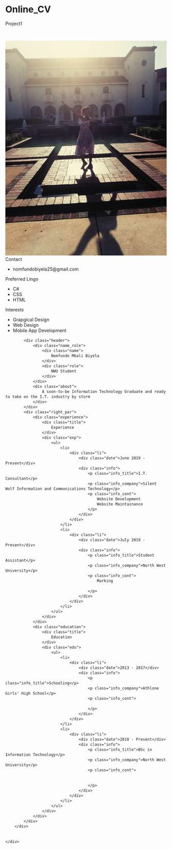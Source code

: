 # Online_CV
 Project1
<html>
<head>
<title> Nomfundo Mbali Biyela Technical Online CV </title>
<met name="viewport" content="width=device-width, initial-scale=1.0">
    <script src="https://code.jquery.com/jquery-3.5.1.min.js"
    integrity="sha256-9/aliU8dGd2tb6OSsuzixeV4y/faTqgFtohetphbbj0="
    crossorigin="anonymous"></script>
<script src="script.js"></script>
<link rel="stylesheet" href="project1.css">
</head>
<body>
    <div class="weather-cont">
        <img class="icon">
        <p class="weather"></p>
        <p class="temp"></p>
    </div>
<div class="wrapper">
    <div class="cv">
        <div class="left">
            <div class="img">
                <img src="Noms.jpg" alt="picture">
            </div>
            <div class="contact wrap pb">
                <div class="title">
                    Contact
                </div>
                <dive class="contact">
                    <ul>
                        <li>
                            <div class="li">
                                <div class="icon"></div>
                                <div class="text">nomfundobiyela25@gmail.com</div>
                            </div>
                        </li>
                    </ul>
                </dive>
            </div>
            <div class="skills wrap pb">
                <div class="title">
                    Preferred Lingo
                </div>
                <dive class="skills">
                    <ul>
                        <li>
                            <div class="li">
                                <div class="icon"></div>
                                <div class="text">C#</div>
                            </div>
                        </li>
                        <li>
                            <div class="li">
                                <div class="icon"></div>
                                <div class="text">CSS</div>
                            </div>
                        </li>
                        <li>
                            <div class="li">
                                <div class="icon"></div>
                                <div class="text">HTML</div>
                            </div>
                        </li>
                    </ul>
                </dive> 
            </div>
            <div class="interests wrap pb">
                <div class="title">
                    Interests
                </div>
                <dive class="interest">
                    <ul>
                        <li>
                            <div class="li">
                                <div class="icon"></div>
                                <div class="text">Grapgical Design</div>
                            </div>
                        </li>
                        <li>
                            <div class="li">
                                <div class="icon"></div>
                                <div class="text">Web Design</div>
                            </div>
                        </li>
                        <li>
                            <div class="li">
                                <div class="icon"></div>
                                <div class="text">Mobile App Development</div>
                            </div>
                        </li>
                    </ul>
                </dive> 
            </div>
        </div>
        <div class="right">
            
            <div class="header">
                <div class="name_role">
                    <div class="name">
                        Nomfundo Mbali Biyela
                    </div>
                    <div class="role">
                        NWU Student
                    </div>
                </div>
                <div class="about">
                    A soon-to-be Information Technology Graduate and ready to take on the I.T. industry by storm
                </div>
            </div> 
            <div class="right_par">
                <div class="experience">
                    <div class="title">
                        Experience
                    </div>
                    <div class="exp">
                        <ul>
                            <li>
                                <div class="li">
                                    <div class="date">June 2019 - Present</div>
                                    <div class="info">
                                        <p class="info_title">I.T. Consultant</p>
                                        <p class="info_company">Silent Wolf Information and Communications Technology</p>
                                        <p class="info_cont">
                                            Website Development
                                            Website Maintainance
                                        </p>
                                    </div>
                                </div>
                            </li>
                            <li>
                                <div class="li">
                                    <div class="date">July 2019 - Present</div>
                                    <div class="info">
                                        <p class="info_title">Student Assistant</p>
                                        <p class="info_company">North West University</p>
                                        <p class="info_cont">
                                            Marking
                                            
                                        </p>
                                    </div>
                                </div>
                            </li>
                        </ul>
                    </div>
                </div>
                <div class="education">
                    <div class="title">
                        Education
                    </div>
                    <div class="edu">
                        <ul>
                            <li>
                                <div class="li">
                                    <div class="date">2013 - 2017</div>
                                    <div class="info">
                                        <p class="info_title">Schooling</p>
                                        <p class="info_company">Athlone Girls' High School</p>
                                        <p class="info_cont">
                                           
                                        </p>
                                    </div>
                                </div>
                            </li>
                            <li>
                                <div class="li">
                                    <div class="date">2018 - Present</div>
                                    <div class="info">
                                        <p class="info_title">BSc in Information Technology</p>
                                        <p class="info_company">North West University</p>
                                        <p class="info_cont">
                                           
                                            
                                        </p>
                                    </div>
                                </div>
                            </li>
                        </ul>
                    </div>
                </div>
            </div>
        </div>

       
    </div>
</div>
</body>
</html>
